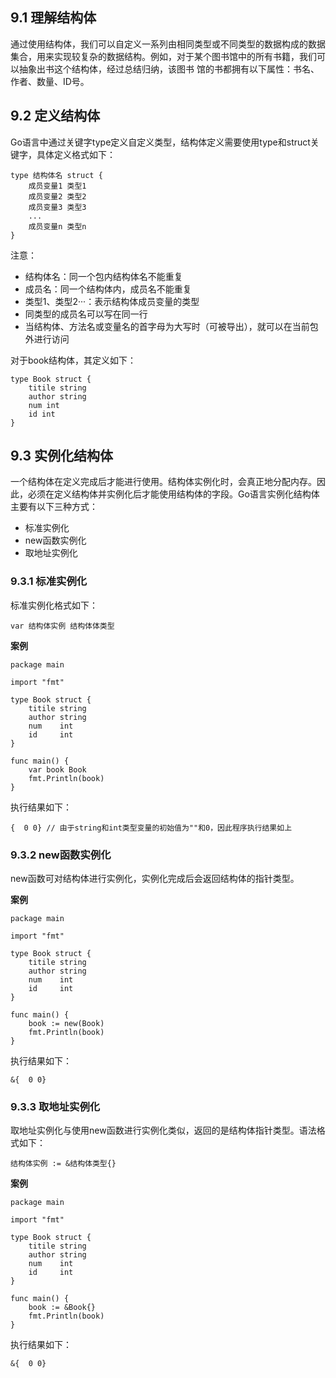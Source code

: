 ## 9.1 理解结构体

通过使用结构体，我们可以自定义一系列由相同类型或不同类型的数据构成的数据集合，用来实现较复杂的数据结构。例如，对于某个图书馆中的所有书籍，我们可以抽象出书这个结构体，经过总结归纳，该图书
馆的书都拥有以下属性：书名、作者、数量、ID号。

## 9.2 定义结构体

Go语言中通过关键字type定义自定义类型，结构体定义需要使用type和struct关键字，具体定义格式如下：

```
type 结构体名 struct {
    成员变量1 类型1
    成员变量2 类型2
    成员变量3 类型3
    ...
    成员变量n 类型n
}
```
注意：
- 结构体名：同一个包内结构体名不能重复
- 成员名：同一个结构体内，成员名不能重复
- 类型1、类型2···：表示结构体成员变量的类型
- 同类型的成员名可以写在同一行
- 当结构体、方法名或变量名的首字母为大写时（可被导出），就可以在当前包外进行访问

对于book结构体，其定义如下：
```
type Book struct {
    titile string
    author string
    num int
    id int
}
```

## 9.3 实例化结构体

一个结构体在定义完成后才能进行使用。结构体实例化时，会真正地分配内存。因此，必须在定义结构体并实例化后才能使用结构体的字段。Go语言实例化结构体主要有以下三种方式：
- 标准实例化
- new函数实例化
- 取地址实例化

### 9.3.1 标准实例化

标准实例化格式如下：
```
var 结构体实例 结构体体类型
```

**案例**
```
package main

import "fmt"

type Book struct {
	titile string
	author string
	num    int
	id     int
}

func main() {
	var book Book
	fmt.Println(book)
}
```
执行结果如下：
```
{  0 0} // 由于string和int类型变量的初始值为""和0，因此程序执行结果如上
```

### 9.3.2 new函数实例化

new函数可对结构体进行实例化，实例化完成后会返回结构体的指针类型。

**案例**

```
package main

import "fmt"

type Book struct {
	titile string
	author string
	num    int
	id     int
}

func main() {
	book := new(Book)
	fmt.Println(book)
}
```
执行结果如下：
```
&{  0 0}
```

### 9.3.3 取地址实例化

取地址实例化与使用new函数进行实例化类似，返回的是结构体指针类型。语法格式如下：
```
结构体实例 := &结构体类型{}
```

**案例**
```
package main

import "fmt"

type Book struct {
	titile string
	author string
	num    int
	id     int
}

func main() {
	book := &Book{}
	fmt.Println(book)
}
```
执行结果如下：
```
&{  0 0}
```


